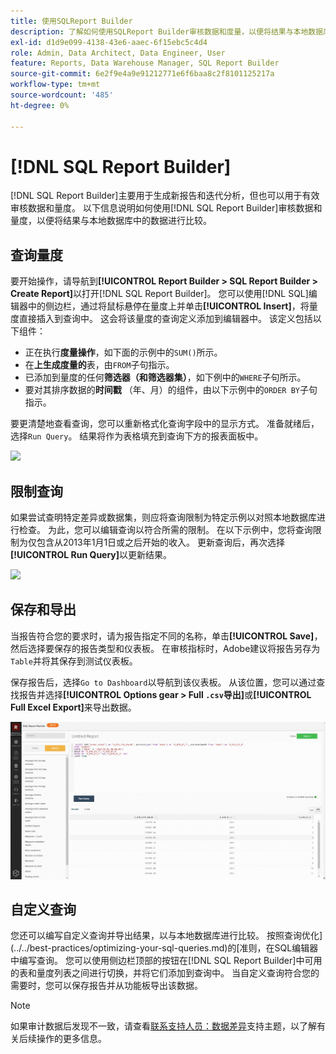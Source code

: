 ```yaml
---
title: 使用SQLReport Builder
description: 了解如何使用SQLReport Builder审核数据和度量，以便将结果与本地数据库中的数据进行比较。
exl-id: d1d9e099-4138-43e6-aaec-6f15ebc5c4d4
role: Admin, Data Architect, Data Engineer, User
feature: Reports, Data Warehouse Manager, SQL Report Builder
source-git-commit: 6e2f9e4a9e91212771e6f6baa8c2f8101125217a
workflow-type: tm+mt
source-wordcount: '485'
ht-degree: 0%

---
```


# [!DNL SQL Report Builder]

[!DNL SQL Report Builder]主要用于生成新报告和迭代分析，但也可以用于有效审核数据和量度。 以下信息说明如何使用[!DNL SQL Report Builder]审核数据和量度，以便将结果与本地数据库中的数据进行比较。

## 查询量度

要开始操作，请导航到&#x200B;**[!UICONTROL Report Builder > SQL Report Builder > Create Report]**&#x200B;以打开[!DNL SQL Report Builder]。 您可以使用[!DNL SQL]编辑器中的侧边栏，通过将鼠标悬停在量度上并单击&#x200B;**[!UICONTROL Insert]**，将量度直接插入到查询中。 这会将该量度的查询定义添加到编辑器中。 该定义包括以下组件：

- 正在执行&#x200B;**度量操作**，如下面的示例中的`SUM()`所示。
- 在&#x200B;**上生成度量的**&#x200B;表，由`FROM`子句指示。
- 已添加到量度的任何&#x200B;**筛选器（和筛选器集）**，如下例中的`WHERE`子句所示。
- 要对其排序数据的&#x200B;**时间戳** （年、月）的组件，由以下示例中的`ORDER BY`子句指示。

要更清楚地查看查询，您可以重新格式化查询字段中的显示方式。 准备就绪后，选择`Run Query`。 结果将作为表格填充到查询下方的报表面板中。

![](../../assets/run-query-results.gif)

## 限制查询

如果尝试查明特定差异或数据集，则应将查询限制为特定示例以对照本地数据库进行检查。 为此，您可以编辑查询以符合所需的限制。 在以下示例中，您将查询限制为仅包含从2013年1月1日或之后开始的收入。 更新查询后，再次选择&#x200B;**[!UICONTROL Run Query]**&#x200B;以更新结果。

![](../../assets/restricting-query.gif)

## 保存和导出

当报告符合您的要求时，请为报告指定不同的名称，单击&#x200B;**[!UICONTROL Save]**，然后选择要保存的报告类型和仪表板。 在审核指标时，Adobe建议将报告另存为`Table`并将其保存到测试仪表板。

保存报告后，选择`Go to Dashboard`以导航到该仪表板。 从该位置，您可以通过查找报告并选择&#x200B;**[!UICONTROL Options gear > Full `.csv`导出]**&#x200B;或&#x200B;**[!UICONTROL Full Excel Export]**&#x200B;来导出数据。

![](../../assets/export-dboard-data.gif)

## 自定义查询

您还可以编写自定义查询并导出结果，以与本地数据库进行比较。 按照查询优化](../../best-practices/optimizing-your-sql-queries.md)的[准则，在SQL编辑器中编写查询。 您可以使用侧边栏顶部的按钮在[!DNL SQL Report Builder]中可用的表和量度列表之间进行切换，并将它们添加到查询中。 当自定义查询符合您的需要时，您可以保存报告并从功能板导出该数据。

>[!NOTE]
>
>如果审计数据后发现不一致，请查看[联系支持人员：数据差异](https://experienceleague.adobe.com/docs/commerce-knowledge-base/kb/troubleshooting/miscellaneous/mbi-data-discrepancies.html)支持主题，以了解有关后续操作的更多信息。
